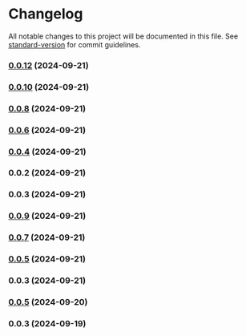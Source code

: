 # Changelog

All notable changes to this project will be documented in this file. See [standard-version](https://github.com/conventional-changelog/standard-version) for commit guidelines.

### [0.0.12](https://github.com/komeilm76/km-generator/compare/v0.0.10...v0.0.12) (2024-09-21)

### [0.0.10](https://github.com/komeilm76/km-generator/compare/v0.0.8...v0.0.10) (2024-09-21)

### [0.0.8](https://github.com/komeilm76/km-generator/compare/v0.0.6...v0.0.8) (2024-09-21)

### [0.0.6](https://github.com/komeilm76/km-generator/compare/v0.0.4...v0.0.6) (2024-09-21)

### [0.0.4](https://github.com/komeilm76/km-generator/compare/v0.0.2...v0.0.4) (2024-09-21)

### 0.0.2 (2024-09-21)

### 0.0.3 (2024-09-21)

### [0.0.9](https://github.com/komeilm76/km-generator/compare/v0.0.7...v0.0.9) (2024-09-21)

### [0.0.7](https://github.com/komeilm76/km-generator/compare/v0.0.5...v0.0.7) (2024-09-21)

### [0.0.5](https://github.com/komeilm76/km-generator/compare/v0.0.3...v0.0.5) (2024-09-21)

### 0.0.3 (2024-09-21)

### [0.0.5](https://github.com/komeilm76/km-generator/compare/v0.0.3...v0.0.5) (2024-09-20)

### 0.0.3 (2024-09-19)
